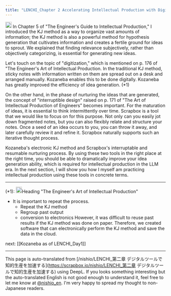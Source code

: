 ```yaml
---
title: "LENCHI_Chapter 2 Accelerating Intellectual Production with Digital Tools"
---
```


<img src='https://scrapbox.io/api/pages/nishio-en/claude/icon' alt='claude.icon' height="19.5"/>
In Chapter 5 of "The Engineer's Guide to Intellectual Production," I introduced the KJ method as a way to organize vast amounts of information; the KJ method is also a powerful method for hypothesis generation that cultivates information and creates a fertile ground for ideas to sprout. We explained that finding relevance subjectively, rather than objectively categorizing, is essential for generating new ideas.

Let's touch on the topic of "digitization," which is mentioned on p. 176 of "The Engineer's Art of Intellectual Production. In the traditional KJ method, sticky notes with information written on them are spread out on a desk and arranged manually. Kozaneba enables this to be done digitally. Kozaneba has greatly improved the efficiency of idea generation. (*1)

On the other hand, in the phase of nurturing the ideas that are generated, the concept of "interruptible design" raised on p. 171 of "The Art of Intellectual Production of Engineers" becomes important. For the maturation of ideas, it is essential to think intermittently over time. Scrapbox is a tool that we would like to focus on for this purpose. Not only can you easily jot down fragmented notes, but you can also flexibly relate and structure your notes. Once a seed of an idea occurs to you, you can throw it away, and later carefully review it and refine it. Scrapbox naturally supports such an iterative thought process.

Kozaneba's electronic KJ method and Scrapbox's interruptable and resumable nurturing process. By using these two tools in the right place at the right time, you should be able to dramatically improve your idea generation ability, which is required for intellectual production in the LLM era. In the next section, I will show you how I myself am practicing intellectual production using these tools in concrete terms.

---
(*1):
<img src='https://scrapbox.io/api/pages/nishio-en/nishio/icon' alt='nishio.icon' height="19.5"/>Heading "The Engineer's Art of Intellectual Production"
- It is important to repeat the process.
    - Repeat the KJ method
    - Regroup past output
    - conversion to electronics
However, it was difficult to reuse past results if the KJ method was done on paper. Therefore, we created software that can electronically perform the KJ method and save the data in the cloud.

next:  [[Kozaneba as of LENCHI_Day1]]

---
This page is auto-translated from [/nishio/LENCHI_第二章 デジタルツールで知的生産を加速する](https://scrapbox.io/nishio/LENCHI_第二章 デジタルツールで知的生産を加速する) using DeepL. If you looks something interesting but the auto-translated English is not good enough to understand it, feel free to let me know at [@nishio_en](https://twitter.com/nishio_en). I'm very happy to spread my thought to non-Japanese readers.